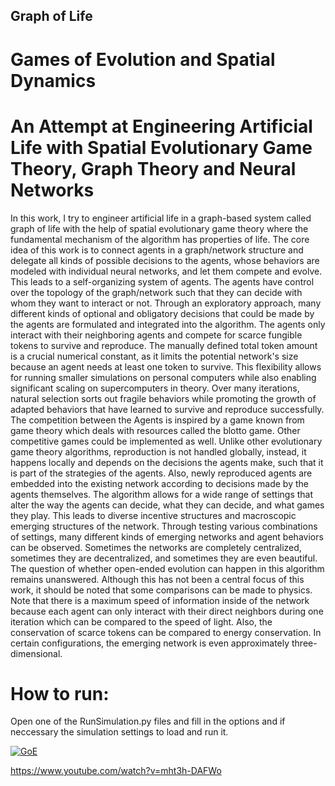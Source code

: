 ## Graph of Life
# Games of Evolution and Spatial Dynamics

# An Attempt at Engineering Artificial Life with Spatial Evolutionary Game Theory, Graph Theory and Neural Networks

In this work, I try to engineer artificial life in a graph-based system called graph of life with the help of spatial evolutionary game theory where the fundamental mechanism of the algorithm has properties of life. The core idea of this work is to connect agents in a graph/network structure and delegate all kinds of possible decisions to the agents, whose behaviors are modeled with individual neural networks, and let them compete and evolve. This leads to a self-organizing system of agents. The agents have control over the topology of the graph/network such that they can decide with whom they want to interact or not. Through an exploratory approach, many different kinds of optional and obligatory decisions that could be made by the agents are formulated and integrated into the algorithm. The agents only interact with their neighboring agents and compete for scarce fungible tokens to survive and reproduce. The manually defined total token amount is a crucial numerical constant, as it limits the potential network's size because an agent needs at least one token to survive. This flexibility allows for running smaller simulations on personal computers while also enabling significant scaling on supercomputers in theory. Over many iterations, natural selection sorts out fragile behaviors while promoting the growth of adapted behaviors that have learned to survive and reproduce successfully. The competition between the Agents is inspired by a game known from game theory which deals with resources called the blotto game. Other competitive games could be implemented as well. Unlike other evolutionary game theory algorithms, reproduction is not handled globally, instead, it happens locally and depends on the decisions the agents make, such that it is part of the strategies of the agents. Also, newly reproduced agents are embedded into the existing network according to decisions made by the agents themselves. The algorithm allows for a wide range of settings that alter the way the agents can decide, what they can decide, and what games they play. This leads to diverse incentive structures and macroscopic emerging structures of the network. Through testing various combinations of settings, many different kinds of emerging networks and agent behaviors can be observed. Sometimes the networks are completely centralized, sometimes they are decentralized, and sometimes they are even beautiful. The question of whether open-ended evolution can happen in this algorithm remains unanswered. Although this has not been a central focus of this work, it should be noted that some comparisons can be made to physics. Note that there is a maximum speed of information inside of the network because each agent can only interact with their direct neighbors during one iteration which can be compared to the speed of light. Also, the conservation of scarce tokens can be compared to energy conservation. In certain configurations, the emerging network is even approximately three-dimensional.

# How to run:

Open one of the RunSimulation<Variant>.py files and fill in the options and if neccessary the simulation settings to load and run it.


[![GoE](https://img.youtube.com/vi/mht3h-DAFWo/0.jpg)](https://www.youtube.com/watch?v=mht3h-DAFWo)

https://www.youtube.com/watch?v=mht3h-DAFWo
